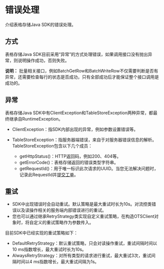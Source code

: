 # 错误处理

介绍表格存储Java SDK的错误处理。

## 方式

表格存储Java SDK目前采用“异常”的方式处理错误，如果调用接口没有抛出异常，则说明操作成功，否则失败。

**说明：** 批量相关接口，例如BatchGetRow和BatchWriteRow不仅需要判断是否有异常，还需要检查每行的状态是否成功，只有全部成功后才能保证整个接口调用是成功的。

## 异常

表格存储Java SDK中有ClientException和TableStoreException两种异常，都最终继承自RuntimeException。

-   ClientException：指SDK内部出现的异常，例如参数设置错误等。
-   TableStoreException：指服务器端错误，来自于对服务器错误信息的解析。TableStoreException包含以下几个成员：

    -   getHttpStatus\(\)：HTTP返回码，例如200、404等。
    -   getErrorCode\(\)：表格存储返回的错误类型字符串。
    -   getRequestId\(\)：用于唯一标识此次请求的UUID。当您无法解决问题时，记录此RequestId并[提交工单](https://selfservice.console.aliyun.com/ticket/createIndex)。

## 重试

-   SDK中出现错误时会自动重试。默认策略是最大重试时长为10s。对流控类错误以及读操作相关的服务端内部错误进行的重试。
-   您也可以通过继承RetryStrategy类实现自定义重试策略，在构造OTSClient对象时，将自定义的重试策略作为参数传入。

目前SDK中已经实现的重试策略如下：

-   DefaultRetryStrategy：默认重试策略，只会对读操作重试，重试间隔时间以10 ms指数增长，最大重试时长为10s。
-   AlwaysRetryStrategy：对所有类型的请求进行重试，最大重试3次，重试间隔时间以4 ms指数增长，最大重试间隔为1s。

